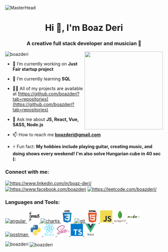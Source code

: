 ![MasterHead](https://res.cloudinary.com/boaz-sunday-proj/image/upload/v1674409696/wcqywfx7cufowhjrnick.png)
<h1 align="center">Hi 👋, I'm Boaz Deri</h1>
<h3 align="center">A creative full stack developer and musician 🎸</h3>

  <img align="right" src="https://media0.giphy.com/media/usXZmmgP9Z7kf39fnq/giphy.gif?cid=ecf05e470ay42nfhqayqw0p54vvrgaagalbkoyggbg5lgrjm&rid=giphy.gif&ct=g" height="250" width="250" alt="">

<p align="left"> <img src="https://komarev.com/ghpvc/?username=boazderi&label=Profile%20views&color=0e75b6&style=flat" alt="boazderi" /> </p>

- 🔭 I’m currently working on **Just Fair startup project**

- 🌱 I’m currently learning **SQL**

- 👨‍💻 All of my projects are available at [https://github.com/boazderi?tab=repositories](https://github.com/boazderi?tab=repositories)

- 💬 Ask me about **JS, React, Vue, SASS, Node.js**

- 📫 How to reach me **boazderi@gmail.com**

- ⚡ Fun fact: **My hobbies include playing guitar, creating music, and doing shows every weekend! I'm also solve Hungarian cube in 40 sec (:**

<h3 align="left">Connect with me:</h3>
<p align="left">
<a href="https://www.linkedin.com/in/boaz-deri/" target="blank"><img align="center" src="https://raw.githubusercontent.com/rahuldkjain/github-profile-readme-generator/master/src/images/icons/Social/linked-in-alt.svg" alt="https://www.linkedin.com/in/boaz-deri/" height="30" width="40" /></a>
<a href="https://www.facebook.com/boazderi" target="blank"><img align="center" src="https://raw.githubusercontent.com/rahuldkjain/github-profile-readme-generator/master/src/images/icons/Social/facebook.svg" alt="https://www.facebook.com/boazderi" height="30" width="40" /></a>
<a href="https://leetcode.com/boazderi/" target="blank"><img align="center" src="https://raw.githubusercontent.com/rahuldkjain/github-profile-readme-generator/master/src/images/icons/Social/leet-code.svg" alt="https://leetcode.com/boazderi/" height="30" width="40" /></a>
</p>

<h3 align="left">Languages and Tools:</h3>
<p align="left"> <a href="https://angular.io" target="_blank" rel="noreferrer"> <img src="https://angular.io/assets/images/logos/angular/angular.svg" alt="angular" width="40" height="40"/> </a> <a href="https://canvasjs.com" target="_blank" rel="noreferrer"> <img src="https://raw.githubusercontent.com/Hardik0307/Hardik0307/master/assets/canvasjs-charts.svg" alt="canvasjs" width="40" height="40"/> </a> <a href="https://www.chartjs.org" target="_blank" rel="noreferrer"> <img src="https://www.chartjs.org/media/logo-title.svg" alt="chartjs" width="40" height="40"/> </a> <a href="https://www.w3schools.com/css/" target="_blank" rel="noreferrer"> <img src="https://raw.githubusercontent.com/devicons/devicon/master/icons/css3/css3-original-wordmark.svg" alt="css3" width="40" height="40"/> </a> <a href="https://git-scm.com/" target="_blank" rel="noreferrer"> <img src="https://www.vectorlogo.zone/logos/git-scm/git-scm-icon.svg" alt="git" width="40" height="40"/> </a> <a href="https://www.w3.org/html/" target="_blank" rel="noreferrer"> <img src="https://raw.githubusercontent.com/devicons/devicon/master/icons/html5/html5-original-wordmark.svg" alt="html5" width="40" height="40"/> </a> <a href="https://developer.mozilla.org/en-US/docs/Web/JavaScript" target="_blank" rel="noreferrer"> <img src="https://raw.githubusercontent.com/devicons/devicon/master/icons/javascript/javascript-original.svg" alt="javascript" width="40" height="40"/> </a> <a href="https://www.mongodb.com/" target="_blank" rel="noreferrer"> <img src="https://raw.githubusercontent.com/devicons/devicon/master/icons/mongodb/mongodb-original-wordmark.svg" alt="mongodb" width="40" height="40"/> </a> <a href="https://nodejs.org" target="_blank" rel="noreferrer"> <img src="https://raw.githubusercontent.com/devicons/devicon/master/icons/nodejs/nodejs-original-wordmark.svg" alt="nodejs" width="40" height="40"/> </a> <a href="https://postman.com" target="_blank" rel="noreferrer"> <img src="https://www.vectorlogo.zone/logos/getpostman/getpostman-icon.svg" alt="postman" width="40" height="40"/> </a> <a href="https://www.python.org" target="_blank" rel="noreferrer"> <img src="https://raw.githubusercontent.com/devicons/devicon/master/icons/python/python-original.svg" alt="python" width="40" height="40"/> </a> <a href="https://reactjs.org/" target="_blank" rel="noreferrer"> <img src="https://raw.githubusercontent.com/devicons/devicon/master/icons/react/react-original-wordmark.svg" alt="react" width="40" height="40"/> </a> <a href="https://sass-lang.com" target="_blank" rel="noreferrer"> <img src="https://raw.githubusercontent.com/devicons/devicon/master/icons/sass/sass-original.svg" alt="sass" width="40" height="40"/> </a> <a href="https://www.typescriptlang.org/" target="_blank" rel="noreferrer"> <img src="https://raw.githubusercontent.com/devicons/devicon/master/icons/typescript/typescript-original.svg" alt="typescript" width="40" height="40"/> </a> <a href="https://vuejs.org/" target="_blank" rel="noreferrer"> <img src="https://raw.githubusercontent.com/devicons/devicon/master/icons/vuejs/vuejs-original-wordmark.svg" alt="vuejs" width="40" height="40"/> </a> </p>

<p><img align="left" src="https://github-readme-stats.vercel.app/api/top-langs?username=boazderi&show_icons=true&locale=en&layout=compact" alt="boazderi" /></p>

<p>&nbsp;<img align="center" src="https://github-readme-stats.vercel.app/api?username=boazderi&show_icons=true&locale=en" alt="boazderi" /></p>
